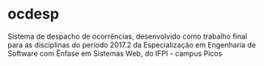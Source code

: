 # ocdesp
Sistema de despacho de ocorrências, desenvolvido como trabalho final para as disciplinas do período 2017.2 da Especialização em Engenharia de Software com Ênfase em Sistemas Web, do IFPI - campus Picos

